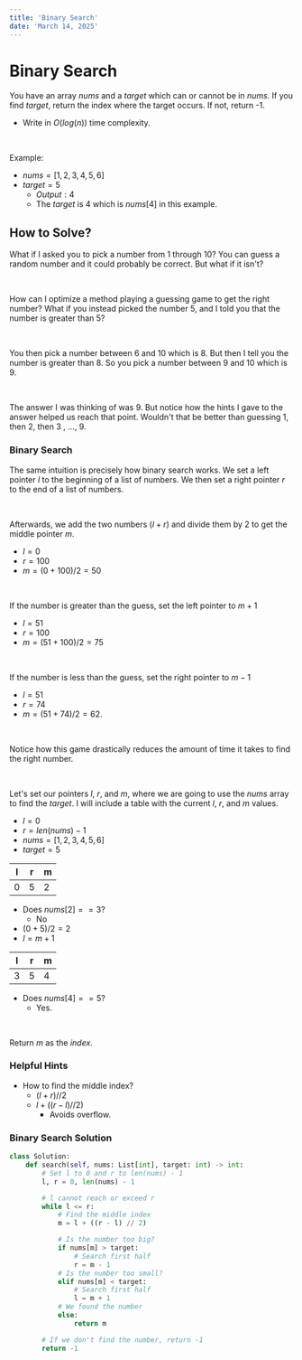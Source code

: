```yaml
---
title: 'Binary Search'
date: 'March 14, 2025'
---
```


# Binary Search

You have an array $nums$ and a $target$ which can or cannot be in $nums$. If you find $target$, return the index where the target occurs. If not, return -1.

- Write in $O(log(n))$ time complexity.

<br />

Example:
- $nums = [1, 2, 3, 4, 5, 6]$
- $target = 5$
    - $Output: 4$
    - The $target$ is 4 which is $nums[4]$ in this example.

## How to Solve?

What if I asked you to pick a number from $1$ through $10$? You can guess a random number and it could probably be correct. But what if it isn't?

<br />

How can I optimize a method playing a guessing game to get the right number? What if you instead picked the number $5$, and I told you that the number is greater than $5$?

<br />

You then pick a number between $6$ and $10$ which is $8$. But then I tell you the number is greater than $8$. So you pick a number between $9$ and $10$ which is $9$.

<br />

The answer I was thinking of was $9$. But notice how the hints I gave to the answer helped us reach that point. Wouldn't that be better than guessing $1$, then $2$, then $3$ , $...$, $9$.

### Binary Search

The same intuition is precisely how binary search works. We set a left pointer $l$ to the beginning of a list of numbers. We then set a right pointer $r$ to the end of a list of numbers.

<br />

Afterwards, we add the two numbers $(l + r)$ and divide them by $2$ to get the middle pointer $m$.

- $l = 0$
- $r = 100$
- $m = (0 + 100) / 2 = 50$

<br />

If the number is greater than the guess, set the left pointer to $m + 1$

- $l = 51$
- $r = 100$
- $m = (51 + 100) / 2 = 75$

<br />

If the number is less than the guess, set the right pointer to $m - 1$

- $l = 51$
- $r = 74$
- $m = (51 + 74) / 2 = 62$.

<br />

Notice how this game drastically reduces the amount of time it takes to find the right number.

<br />

Let's set our pointers $l$, $r$, and $m$, where we are going to use the $nums$ array to find the $target$. I will include a table with the current $l$, $r$, and $m$ values.

- $l = 0$
- $r = len(nums) - 1$
- $nums = [1, 2, 3, 4, 5, 6]$
- $target = 5$

|   l   |   r   |   m
|   --- |   --- |   ---
|   0   |   5   |   2

- Does $nums[2] == 3$?
    - No
- $(0 + 5) / 2 = 2$
- $l = m + 1$

|   l   |   r   |   m
|   --- |   --- |   ---
|   3   |   5   |   4

- Does $nums[4] == 5?$
    - Yes.

<br />

Return $m$ as the $index$.

### Helpful Hints
- How to find the middle index?
    - $(l + r) // 2$
    - $l + ((r - l) // 2)$
        - Avoids overflow.


### Binary Search Solution
```python
class Solution:
    def search(self, nums: List[int], target: int) -> int:
        # Set l to 0 and r to len(nums) - 1
        l, r = 0, len(nums) - 1

        # l cannot reach or exceed r
        while l <= r:
            # Find the middle index
            m = l + ((r - l) // 2)

            # Is the number too big?
            if nums[m] > target:
                # Search first half
                r = m - 1
            # Is the number too small?
            elif nums[m] < target:
                # Search first half
                l = m + 1
            # We found the number
            else:
                return m

        # If we don't find the number, return -1
        return -1

